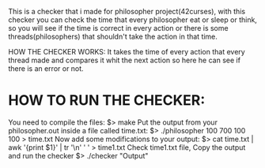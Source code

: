 This is a checker that i made for philosopher project(42curses), with this checker you can check the time that every philosopher eat or sleep or think, so you will see if the time is correct in every action or there is some threads(philosophers) that shouldn't take the action in that time.
 
 HOW THE CHECKER WORKS:
 It takes the time of every action that every thread made and compares it whit the next action so here he can see if there is an error or not.
 
 <h1>HOW TO RUN THE CHECKER:</h1>
You need to compile the files:
   $> make
Put the output from your philosopher.out inside a file called time.txt:
   $> ./philosopher 100 700 100 100 > time.txt
Now add some modifications to your output:
   $> cat time.txt | awk '{print $1}' | tr '\n' ' ' > time1.txt
Check time1.txt file, Copy the output and run the checker
   $> ./checker "Output"
